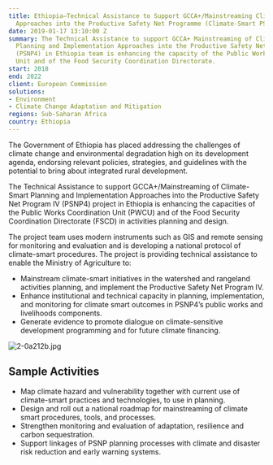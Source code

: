 ```yaml
---
title: Ethiopia—Technical Assistance to Support GCCA+/Mainstreaming Climate-Smart
  Approaches into the Productive Safety Net Programme (Climate-Smart PSNP)
date: 2019-01-17 13:10:00 Z
summary: The Technical Assistance to support GCCA+ Mainstreaming of Climate-Smart
  Planning and Implementation Approaches into the Productive Safety Net Program IV
  (PSNP4) in Ethiopia team is enhancing the capacity of the Public Works Coordination
  Unit and of the Food Security Coordination Directorate.
start: 2018
end: 2022
client: European Commission
solutions:
- Environment
- Climate Change Adaptation and Mitigation
regions: Sub-Saharan Africa
country: Ethiopia
---
```


The Government of Ethiopia has placed addressing the challenges of climate change and environmental degradation high on its development agenda, endorsing relevant policies, strategies, and guidelines with the potential to bring about integrated rural development.

The Technical Assistance to support GCCA+/Mainstreaming of Climate-Smart Planning and Implementation Approaches into the Productive Safety Net Program IV (PSNP4) project in Ethiopia is enhancing the capacities of the Public Works Coordination Unit (PWCU) and of the Food Security Coordination Directorate (FSCD) in activities planning and design.

The project team uses modern instruments such as GIS and remote sensing for monitoring and evaluation and is developing a national protocol of climate-smart procedures. The project is providing technical assistance to enable the Ministry of Agriculture to:

* Mainstream climate-smart initiatives in the watershed and rangeland activities planning, and implement the Productive Safety Net Program IV.
* Enhance institutional and technical capacity in planning, implementation, and monitoring for climate smart outcomes in PSNP4’s public works and livelihoods components.
* Generate evidence to promote dialogue on climate-sensitive development programming and for future climate financing.

![2-0a212b.jpg](/uploads/2-0a212b.jpg)

## Sample Activities

* Map climate hazard and vulnerability together with current use of  climate-smart practices and technologies, to use in planning.
* Design and roll out a national roadmap for mainstreaming of climate smart procedures, tools, and processes.
* Strengthen monitoring and evaluation of adaptation, resilience and carbon sequestration.
* Support linkages of PSNP planning processes with climate and disaster risk reduction and early warning systems.